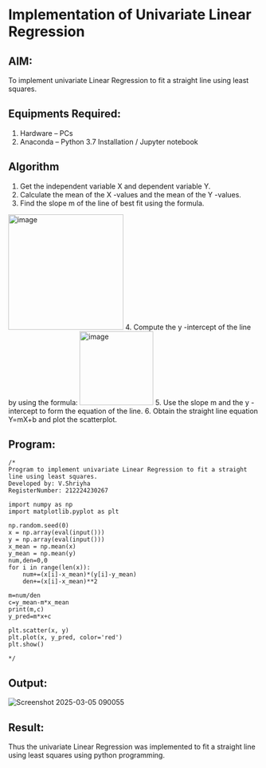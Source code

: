 # Implementation of Univariate Linear Regression
## AIM:
To implement univariate Linear Regression to fit a straight line using least squares.

## Equipments Required:
1. Hardware – PCs
2. Anaconda – Python 3.7 Installation / Jupyter notebook

## Algorithm
1. Get the independent variable X and dependent variable Y.
2. Calculate the mean of the X -values and the mean of the Y -values.
3. Find the slope m of the line of best fit using the formula. 
<img width="231" alt="image" src="https://user-images.githubusercontent.com/93026020/192078527-b3b5ee3e-992f-46c4-865b-3b7ce4ac54ad.png">
4. Compute the y -intercept of the line by using the formula:
<img width="148" alt="image" src="https://user-images.githubusercontent.com/93026020/192078545-79d70b90-7e9d-4b85-9f8b-9d7548a4c5a4.png">
5. Use the slope m and the y -intercept to form the equation of the line.
6. Obtain the straight line equation Y=mX+b and plot the scatterplot.

## Program:
```
/*
Program to implement univariate Linear Regression to fit a straight line using least squares.
Developed by: V.Shriyha
RegisterNumber: 212224230267

import numpy as np
import matplotlib.pyplot as plt

np.random.seed(0)
x = np.array(eval(input())) 
y = np.array(eval(input()))
x_mean = np.mean(x)
y_mean = np.mean(y)
num,den=0,0
for i in range(len(x)):
    num+=(x[i]-x_mean)*(y[i]-y_mean)
    den+=(x[i]-x_mean)**2

m=num/den
c=y_mean-m*x_mean
print(m,c)
y_pred=m*x+c

plt.scatter(x, y)
plt.plot(x, y_pred, color='red')
plt.show()

*/
```

## Output:

![Screenshot 2025-03-05 090055](https://github.com/user-attachments/assets/a0a09129-e7ae-4efc-93a4-7ef047790b5f)

## Result:
Thus the univariate Linear Regression was implemented to fit a straight line using least squares using python programming.
